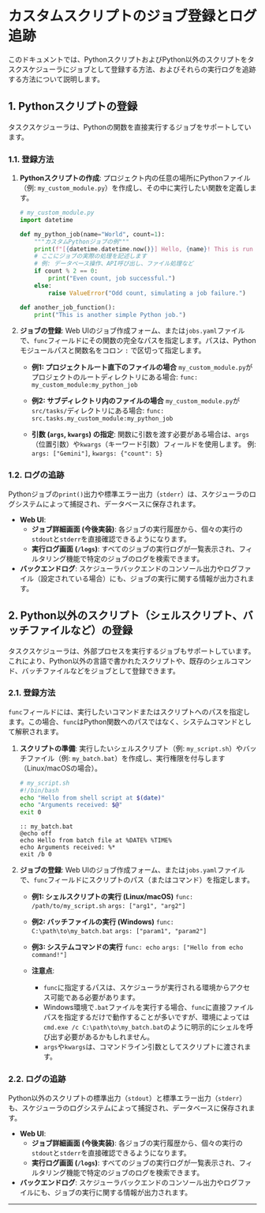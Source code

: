 # カスタムスクリプトのジョブ登録とログ追跡

このドキュメントでは、PythonスクリプトおよびPython以外のスクリプトをタスクスケジューラにジョブとして登録する方法、およびそれらの実行ログを追跡する方法について説明します。

## 1. Pythonスクリプトの登録

タスクスケジューラは、Pythonの関数を直接実行するジョブをサポートしています。

### 1.1. 登録方法

1.  **Pythonスクリプトの作成**: 
    プロジェクト内の任意の場所にPythonファイル（例: `my_custom_module.py`）を作成し、その中に実行したい関数を定義します。
    ```python
    # my_custom_module.py
    import datetime

    def my_python_job(name="World", count=1):
        """カスタムPythonジョブの例"""
        print(f"[{datetime.datetime.now()}] Hello, {name}! This is run number {count}.")
        # ここにジョブの実際の処理を記述します
        # 例: データベース操作、API呼び出し、ファイル処理など
        if count % 2 == 0:
            print("Even count, job successful.")
        else:
            raise ValueError("Odd count, simulating a job failure.")

    def another_job_function():
        print("This is another simple Python job.")
    ```

2.  **ジョブの登録**: 
    Web UIのジョブ作成フォーム、または`jobs.yaml`ファイルで、`func`フィールドにその関数の完全なパスを指定します。パスは、Pythonモジュールパスと関数名をコロン `:` で区切って指定します。

    *   **例1: プロジェクトルート直下のファイルの場合**
        `my_custom_module.py`がプロジェクトのルートディレクトリにある場合:
        `func: my_custom_module:my_python_job`

    *   **例2: サブディレクトリ内のファイルの場合**
        `my_custom_module.py`が`src/tasks/`ディレクトリにある場合:
        `func: src.tasks.my_custom_module:my_python_job`

    *   **引数 (`args`, `kwargs`) の指定**: 
        関数に引数を渡す必要がある場合は、`args`（位置引数）や`kwargs`（キーワード引数）フィールドを使用します。
        例: `args: ["Gemini"]`, `kwargs: {"count": 5}`

### 1.2. ログの追跡

Pythonジョブの`print()`出力や標準エラー出力（`stderr`）は、スケジューラのログシステムによって捕捉され、データベースに保存されます。

*   **Web UI**: 
    *   **ジョブ詳細画面 (今後実装)**: 各ジョブの実行履歴から、個々の実行の`stdout`と`stderr`を直接確認できるようになります。
    *   **実行ログ画面 (`/logs`)**: すべてのジョブの実行ログが一覧表示され、フィルタリング機能で特定のジョブのログを検索できます。
*   **バックエンドログ**: 
    スケジューラバックエンドのコンソール出力やログファイル（設定されている場合）にも、ジョブの実行に関する情報が出力されます。

## 2. Python以外のスクリプト（シェルスクリプト、バッチファイルなど）の登録

タスクスケジューラは、外部プロセスを実行するジョブもサポートしています。これにより、Python以外の言語で書かれたスクリプトや、既存のシェルコマンド、バッチファイルなどをジョブとして登録できます。

### 2.1. 登録方法

`func`フィールドには、実行したいコマンドまたはスクリプトへのパスを指定します。この場合、`func`はPython関数へのパスではなく、システムコマンドとして解釈されます。

1.  **スクリプトの準備**: 
    実行したいシェルスクリプト（例: `my_script.sh`）やバッチファイル（例: `my_batch.bat`）を作成し、実行権限を付与します（Linux/macOSの場合）。

    ```bash
    # my_script.sh
    #!/bin/bash
    echo "Hello from shell script at $(date)"
    echo "Arguments received: $@"
    exit 0
    ```

    ```batch
    :: my_batch.bat
    @echo off
    echo Hello from batch file at %DATE% %TIME%
    echo Arguments received: %*
    exit /b 0
    ```

2.  **ジョブの登録**: 
    Web UIのジョブ作成フォーム、または`jobs.yaml`ファイルで、`func`フィールドにスクリプトのパス（またはコマンド）を指定します。

    *   **例1: シェルスクリプトの実行 (Linux/macOS)**
        `func: /path/to/my_script.sh`
        `args: ["arg1", "arg2"]`

    *   **例2: バッチファイルの実行 (Windows)**
        `func: C:\path\to\my_batch.bat`
        `args: ["param1", "param2"]`

    *   **例3: システムコマンドの実行**
        `func: echo`
        `args: ["Hello from echo command!"]`

    *   **注意点**: 
        *   `func`に指定するパスは、スケジューラが実行される環境からアクセス可能である必要があります。
        *   Windows環境で`.bat`ファイルを実行する場合、`func`に直接ファイルパスを指定するだけで動作することが多いですが、環境によっては`cmd.exe /c C:\path\to\my_batch.bat`のように明示的にシェルを呼び出す必要があるかもしれません。
        *   `args`や`kwargs`は、コマンドライン引数としてスクリプトに渡されます。

### 2.2. ログの追跡

Python以外のスクリプトの標準出力（`stdout`）と標準エラー出力（`stderr`）も、スケジューラのログシステムによって捕捉され、データベースに保存されます。

*   **Web UI**: 
    *   **ジョブ詳細画面 (今後実装)**: 各ジョブの実行履歴から、個々の実行の`stdout`と`stderr`を直接確認できるようになります。
    *   **実行ログ画面 (`/logs`)**: すべてのジョブの実行ログが一覧表示され、フィルタリング機能で特定のジョブのログを検索できます。
*   **バックエンドログ**: 
    スケジューラバックエンドのコンソール出力やログファイルにも、ジョブの実行に関する情報が出力されます。

---
